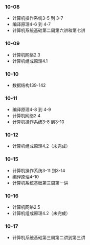 ### 10-08
* 计算机操作系统3-5 到 3-7
* 编译原理4-6 到 4-7
* 计算机系统基础第二周第六讲和第七讲
### 10-09
* 计算机网络2.3
* 计算机组成原理4.1
### 10-10
* 数据结构139-142
### 10-11
* 编译原理4-8 到 4-9
* 计算机网络2.4
* 计算机操作系统3-8 到3-10
### 10-12
* 计算机组成原理4.2（未完成）
### 10-15
* 计算机操作系统3-11 到3-14
* 编译原理4-10
* 计算机系统基础第三周第一讲
### 10-16
* 计算机网络2.5
* 计算机组成原理4.2（未完成）
### 10-17
* 计算机系统基础第三周第二讲到第三讲